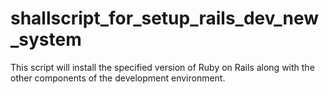 # shallscript_for_setup_rails_dev_new_system
This script will install the specified version of Ruby on Rails along with the other components of the development environment.
